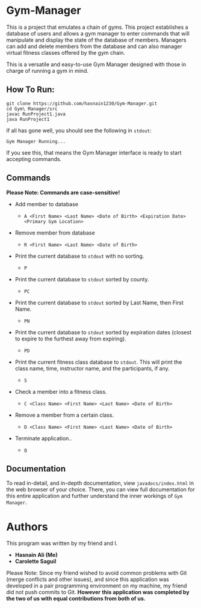 # Gym-Manager
This is a project that emulates a chain of gyms. This project establishes a 
database of users and allows a gym manager to enter commands that will manipulate
and display the state of the database of members. Managers can add and delete members
from the database and can also manager virtual fitness classes offered by the gym chain.

This is a versatile and easy-to-use Gym Manager designed with those in charge of running a gym
in mind.

## How To Run:
```
git clone https://github.com/hasnain1230/Gym-Manager.git
cd Gym\ Manager/src
javac RunProject1.java
java RunProject1
```
If all has gone well, you should see the following in `stdout`:
```
Gym Manager Running...
```
If you see this, that means the Gym Manager interface is ready to start accepting commands. 

## Commands
**Please Note: Commands are case-sensitive!**
- Add member to database
  - ```text
    A <First Name> <Last Name> <Date of Birth> <Expiration Date> <Primary Gym Location>
    ```
- Remove member from database
  - ```text
    R <First Name> <Last Name> <Date of Birth>
    ```
- Print the current database to `stdout` with no sorting.
  - ```text
    P
    ```
- Print the current database to `stdout` sorted by county.
    - ```text
      PC
      ```
- Print the current database to `stdout` sorted by Last Name, then First Name.
    - ```text
      PN
      ```
- Print the current database to `stdout` sorted by expiration dates (closest to expire to the furthest away from expiring).
    - ```text
      PD
      ```
- Print the current fitness class database to `stdout`. This will print the class name, time, instructor name, and the participants, if any.
    - ```text
      S
      ```
- Check a member into a fitness class.
    - ```text
      C <Class Name> <First Name> <Last Name> <Date of Birth>
      ```
- Remove a member from a certain class.
    - ```text
      D <Class Name> <First Name> <Last Name> <Date of Birth>
      ```
- Terminate application..
    - ```text
      Q
      ```

## Documentation
To read in-detail, and in-depth documentation, view `javadocs/index.html` in the web browser
of your choice. There, you can view full documentation for this entire application and further understand
the inner workings of `Gym Manager`.

# Authors
This program was written by my friend and I.
- **Hasnain Ali (Me)**
- **Carolette Saguil**

Please Note: Since my friend wished to avoid common problems with Git (merge conflicts and other issues), and since 
this application was developed in a pair programming environment on my machine, my friend did not push commits to Git. **However**
**this application was completed by the two of us with equal contributions from both of us.**

